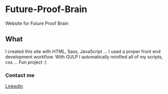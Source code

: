 # Future-Proof-Brain
Website for Future Proof Brain

## What
I created this site with HTML, Sass, JavaScript ... I used a proper front end development workflow. With GULP I automatically minified all of my scripts,
css ... Fun project :)

### Contact me
[LinkedIn](https://www.linkedin.com/in/dennis-ego-a74ba81b5/)

